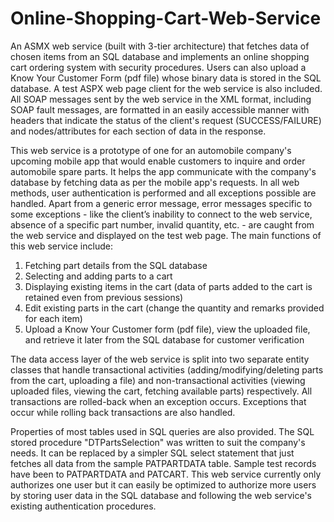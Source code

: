 # Online-Shopping-Cart-Web-Service

An ASMX web service (built with 3-tier architecture) that fetches data of chosen items from an SQL database and implements an 
online shopping cart ordering system with security procedures. Users can also upload a Know Your Customer Form (pdf file) whose 
binary data is stored in the SQL database. A test ASPX web page client for the web service is also included. All SOAP messages 
sent by the web service in the XML format, including SOAP fault messages, are formatted in an easily accessible manner with
headers that indicate the status of the client's request (SUCCESS/FAILURE) and nodes/attributes for each section of data in the
response.

This web service is a prototype of one for an automobile company's upcoming mobile app that would enable customers to inquire and
order automobile spare parts. It helps the app communicate with the company's database by fetching data as per the mobile app's 
requests. In all web methods, user authentication is performed and all exceptions possible are handled. Apart from a generic error
message, error messages specific to some exceptions - like the client’s inability to connect to the web service, absence of a 
specific part number, invalid quantity, etc. - are caught from the web service and displayed on the test web page. The main 
functions of this web service include:

1. Fetching part details from the SQL database
2. Selecting and adding parts to a cart
3. Displaying existing items in the cart (data of parts added to the cart is retained even from previous sessions)
4. Edit existing parts in the cart (change the quantity and remarks provided for each item)
5. Upload a Know Your Customer form (pdf file), view the uploaded file, and retrieve it later from the SQL database
   for customer verification
   
The data access layer of the web service is split into two separate entity classes that handle transactional activities
(adding/modifying/deleting parts from the cart, uploading a file) and non-transactional activities (viewing uploaded files,
viewing the cart, fetching available parts) respectively. All transactions are rolled-back when an exception occurs. 
Exceptions that occur while rolling back transactions are also handled.

Properties of most tables used in SQL queries are also provided. The SQL stored procedure "DTPartsSelection" was written to
suit the company's needs. It can be replaced by a simpler SQL select statement that just fetches all data from the sample
PATPARTDATA table. Sample test records have been to PATPARTDATA and PATCART. This web service currently only authorizes one
user but it can easily be optimized to authorize more users by storing user data in the SQL database and following the web 
service's existing authentication procedures.



